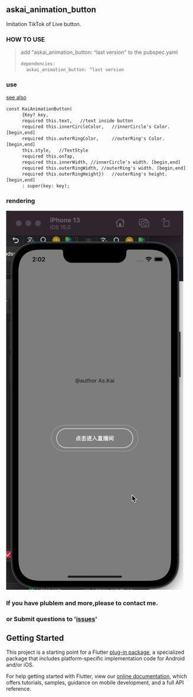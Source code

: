 ## askai_animation_button

Imitation TikTok of Live button.

### HOW TO USE
>add "askai_animation_button: ^last version" to the pubspec.yaml
> ```
> dependencies:
>   askai_animation_button: ^last version
>```

### use
[see also](https://pub.dev/packages/askai_animation_button/example)
```
const KaiAnimationButton(
      {Key? key,
      required this.text,   //text inside button
      required this.innerCircleColor,   //innerCircle's Color. [begin,end]
      required this.outerRingColor,     //outerRing's Color. [begin,end]
      this.style,   //TextStyle
      required this.onTap,  
      required this.innerWidth, //innerCircle's width. [begin,end]
      required this.outerRingWidth, //outerRing's width. [begin,end]
      required this.outerRingHeight})   //outerRing's height. [begin,end]
      : super(key: key);
```

### rendering
![](images/pszcc-l983o.gif)

### If you have plublem and more,please to contact me.
### or Submit questions to '[issues](https://github.com/adminKKi/askai_animation_button/issues)'


## Getting Started

This project is a starting point for a Flutter
[plug-in package](https://flutter.dev/developing-packages/),
a specialized package that includes platform-specific implementation code for
Android and/or iOS.

For help getting started with Flutter, view our
[online documentation](https://flutter.dev/docs), which offers tutorials,
samples, guidance on mobile development, and a full API reference.

